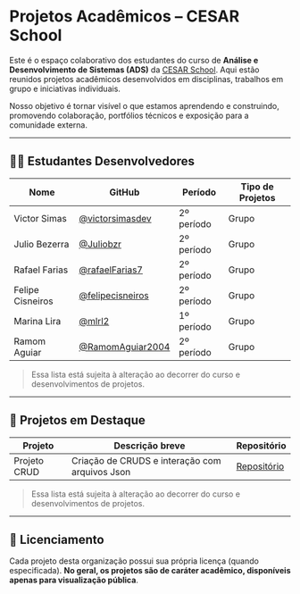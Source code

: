 # Projetos Acadêmicos – CESAR School

Este é o espaço colaborativo dos estudantes do curso de **Análise e Desenvolvimento de Sistemas (ADS)** da [CESAR School](https://www.cesar.school/). Aqui estão reunidos projetos acadêmicos desenvolvidos em disciplinas, trabalhos em grupo e iniciativas individuais.

Nosso objetivo é tornar visível o que estamos aprendendo e construindo, promovendo colaboração, portfólios técnicos e exposição para a comunidade externa.

---

## 👩‍💻 Estudantes Desenvolvedores

| Nome                          | GitHub                                           | Período        | Tipo de Projetos          |
|-------------------------------|--------------------------------------------------|----------------|--------------------------|
| Victor Simas                  | [@victorsimasdev](https://github.com/victorsimasdev) | 2º período | Grupo                    |
| Julio Bezerra                 | [@Juliobzr](https://github.com/Juliobzr)         | 2º período     | Grupo                    |
| Rafael Farias                 | [@rafaelFarias7](https://github.com/rafaelFarias7)| 2º período    | Grupo                    |
| Felipe Cisneiros              | [@felipecisneiros](https://github.com/felipecisneiros)| 2º período| Grupo               |
| Marina Lira                   | [@mlrl2](https://github.com/mlrl2)               | 1º período     | Grupo                    |
| Ramom Aguiar                  | [@RamomAguiar2004](https://github.com/RamomAguiar2004)| 2º período| Grupo                    |

> Essa lista está sujeita à alteração ao decorrer do curso e desenvolvimentos de projetos.

---

## 📁 Projetos em Destaque

| Projeto                      | Descrição breve                                    | Repositório                                                              |
|------------------------------|----------------------------------------------------|--------------------------------------------------------------------------|
| Projeto CRUD                 | Criação de CRUDS e interação com arquivos Json     | [Repositório](https://github.com/cesar-ads2402-vsaa/projeto-crud)        |

> Essa lista está sujeita à alteração ao decorrer do curso e desenvolvimentos de projetos.

---

## 📄 Licenciamento

Cada projeto desta organização possui sua própria licença (quando especificada). **No geral, os projetos são de caráter acadêmico, disponíveis apenas para visualização pública**.

